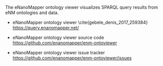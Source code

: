 The eNanoMapper ontology viewer visualizes SPARQL query results from eNM ontologies and data.

* eNanoMapper ontology viewer \cite{gebele_denis_2017_259384}
  <https://query.enanomapper.net/>

* eNanoMapper ontology viewer source code
  <https://github.com/enanomapper/enm-ontoviewer>
 
* eNanoMapper ontology viewer issue tracker
  <https://github.com/enanomapper/enm-ontoviewer/issues>
